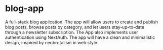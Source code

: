 # blog-app
A full-stack blog application. The app will allow users to create and publish blog posts, browse posts by category, and let users stay-up-to-date through a newsletter subscription. The App also implements user authentication using NextAuth. The app will have a clean and minimalistic design, inspired by neobrutalism in web style.
